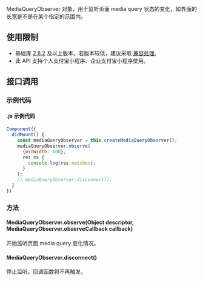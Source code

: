 MediaQueryObserver 对象，用于监听页面 media query 状态的变化，如界面的长宽是不是在某个指定的范围内。

## 使用限制

- 基础库 [2.8.2](https://opendocs.alipay.com/mini/framework/lib-upgrade-v2) 及以上版本。若版本较低，建议采取 [兼容处理](https://opendocs.alipay.com/mini/framework/compatibility)。
- 此 API 支持个人支付宝小程序、企业支付宝小程序使用。

## 接口调用

### 示例代码

#### .js 示例代码
```javascript
Component({
  didMount() {
    const mediaQueryObserver = this.createMediaQueryObserver();
    mediaQueryObserver.observe(
      {minWidth: 100},
      res => {
        console.log(res.matches);
      }
    );
    // mediaQueryObserver.disconnect();
  }
})
```

### 方法

#### MediaQueryObserver.observe(Object descriptor, MediaQueryObserver.observeCallback callback)
开始监听页面 media query 变化情况。

#### MediaQueryObserver.disconnect()
停止监听。回调函数将不再触发。
